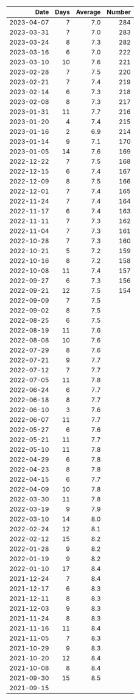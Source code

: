 |       Date | Days | Average | Number |
| ---------: | ---: | ------: | -----: |
| 2023-04-07 |    7 |     7.0 |    284 |
| 2023-03-31 |    7 |     7.0 |    283 |
| 2023-03-24 |    8 |     7.3 |    282 |
| 2023-03-16 |    6 |     7.0 |    222 |
| 2023-03-10 |   10 |     7.6 |    221 |
| 2023-02-28 |    7 |     7.5 |    220 |
| 2023-02-21 |    7 |     7.4 |    219 |
| 2023-02-14 |    6 |     7.3 |    218 |
| 2023-02-08 |    8 |     7.3 |    217 |
| 2023-01-31 |   11 |     7.7 |    216 |
| 2023-01-20 |    4 |     7.4 |    215 |
| 2023-01-16 |    2 |     6.9 |    214 |
| 2023-01-14 |    9 |     7.1 |    170 |
| 2023-01-05 |   14 |     7.6 |    169 |
| 2022-12-22 |    7 |     7.5 |    168 |
| 2022-12-15 |    6 |     7.4 |    167 |
| 2022-12-09 |    8 |     7.5 |    166 |
| 2022-12-01 |    7 |     7.4 |    165 |
| 2022-11-24 |    7 |     7.4 |    164 |
| 2022-11-17 |    6 |     7.4 |    163 |
| 2022-11-11 |    7 |     7.3 |    162 |
| 2022-11-04 |    7 |     7.3 |    161 |
| 2022-10-28 |    7 |     7.3 |    160 |
| 2022-10-21 |    5 |     7.2 |    159 |
| 2022-10-16 |    8 |     7.2 |    158 |
| 2022-10-08 |   11 |     7.4 |    157 |
| 2022-09-27 |    6 |     7.3 |    156 |
| 2022-09-21 |   12 |     7.5 |    154 |
| 2022-09-09 |    7 |     7.5 |        |
| 2022-09-02 |    8 |     7.5 |        |
| 2022-08-25 |    6 |     7.5 |        |
| 2022-08-19 |   11 |     7.6 |        |
| 2022-08-08 |   10 |     7.6 |        |
| 2022-07-29 |    8 |     7.6 |        |
| 2022-07-21 |    9 |     7.7 |        |
| 2022-07-12 |    7 |     7.7 |        |
| 2022-07-05 |   11 |     7.8 |        |
| 2022-06-24 |    6 |     7.7 |        |
| 2022-06-18 |    8 |     7.7 |        |
| 2022-06-10 |    3 |     7.6 |        |
| 2022-06-07 |   11 |     7.7 |        |
| 2022-05-27 |    6 |     7.6 |        |
| 2022-05-21 |   11 |     7.7 |        |
| 2022-05-10 |   11 |     7.8 |        |
| 2022-04-29 |    6 |     7.8 |        |
| 2022-04-23 |    8 |     7.8 |        |
| 2022-04-15 |    6 |     7.7 |        |
| 2022-04-09 |   10 |     7.8 |        |
| 2022-03-30 |   11 |     7.8 |        |
| 2022-03-19 |    9 |     7.9 |        |
| 2022-03-10 |   14 |     8.0 |        |
| 2022-02-24 |   12 |     8.1 |        |
| 2022-02-12 |   15 |     8.2 |        |
| 2022-01-28 |    9 |     8.2 |        |
| 2022-01-19 |    9 |     8.2 |        |
| 2022-01-10 |   17 |     8.4 |        |
| 2021-12-24 |    7 |     8.4 |        |
| 2021-12-17 |    6 |     8.3 |        |
| 2021-12-11 |    8 |     8.3 |        |
| 2021-12-03 |    9 |     8.3 |        |
| 2021-11-24 |    8 |     8.3 |        |
| 2021-11-16 |   11 |     8.4 |        |
| 2021-11-05 |    7 |     8.3 |        |
| 2021-10-29 |    9 |     8.3 |        |
| 2021-10-20 |   12 |     8.4 |        |
| 2021-10-08 |    8 |     8.4 |        |
| 2021-09-30 |   15 |     8.5 |        |
| 2021-09-15 |      |         |        |
